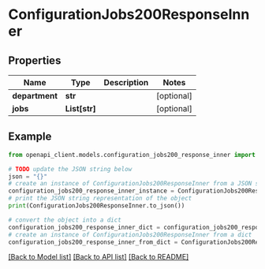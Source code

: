 # ConfigurationJobs200ResponseInner


## Properties

Name | Type | Description | Notes
------------ | ------------- | ------------- | -------------
**department** | **str** |  | [optional] 
**jobs** | **List[str]** |  | [optional] 

## Example

```python
from openapi_client.models.configuration_jobs200_response_inner import ConfigurationJobs200ResponseInner

# TODO update the JSON string below
json = "{}"
# create an instance of ConfigurationJobs200ResponseInner from a JSON string
configuration_jobs200_response_inner_instance = ConfigurationJobs200ResponseInner.from_json(json)
# print the JSON string representation of the object
print(ConfigurationJobs200ResponseInner.to_json())

# convert the object into a dict
configuration_jobs200_response_inner_dict = configuration_jobs200_response_inner_instance.to_dict()
# create an instance of ConfigurationJobs200ResponseInner from a dict
configuration_jobs200_response_inner_from_dict = ConfigurationJobs200ResponseInner.from_dict(configuration_jobs200_response_inner_dict)
```
[[Back to Model list]](../README.md#documentation-for-models) [[Back to API list]](../README.md#documentation-for-api-endpoints) [[Back to README]](../README.md)


